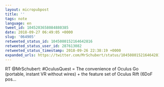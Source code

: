 ```yaml
---
layout: micropubpost
title: ''
tags: note
language: en
tweet_id: 1045203658084880385
date: 2018-09-27 06:49:05 +0000
slug: '064905'
retweeted_status_id: 1045080152164642816
retweeted_status_user_id: 287613082
retweeted_status_timestamp: 2018-09-26 22:38:19 +0000
expanded_urls: https://twitter.com/MrSchubert/status/1045080152164642816/photo/1
---
```

RT @MrSchubert: #OculusQuest = The convenience of Oculus Go (portable, instant VR without wires) + the feature set of Oculus Rift (6DoF pos…
